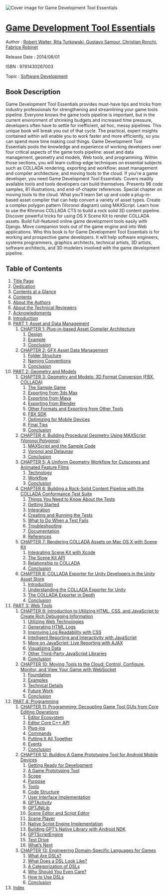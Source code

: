 ![Cover image for Game Development Tool Essentials](https://imgdetail.ebookreading.net/cover/cover/software_development/EB9781430267003.jpg)

[Game Development Tool Essentials](https://ebookreading.net/view/book/Game+Development+Tool+Essentials-EB9781430267003_1.html "Game Development Tool Essentials")
====================================================================================================================

Author : [Robert Walter](https://ebookreading.net/search/author/Robert+Walter),[ Rita Turkowski](https://ebookreading.net/search/author/+Rita+Turkowski),[ Gustavo Samour](https://ebookreading.net/search/author/+Gustavo+Samour),[ Christian Ronchi](https://ebookreading.net/search/author/+Christian+Ronchi),[ Fabrice Robinet](https://ebookreading.net/search/author/+Fabrice+Robinet)

Release Date : 2014/06/01

ISBN : 9781430267003

Topic : [Software Development](https://ebookreading.net/search/category/software-development)

Book Description
-----------------

Game Development Tool Essentials provides must-have tips and tricks from industry professionals for strengthening and streamlining your game tools pipeline. Everyone knows the game tools pipeline is important, but in the current environment of shrinking budgets and increased time pressure, developers often have to settle for inefficient, ad hoc, messy pipelines.
This unique book will break you out of that cycle. The practical, expert insights contained within will enable you to work faster and more efficiently, so you can spend more time making cool things. Game Development Tool Essentials pools the knowledge and experience of working developers over four critical aspects of the game tools pipeline: asset and data management, geometry and models, Web tools, and programming. Within those sections, you will learn cutting-edge techniques on essential subjects such as COLLADA rendering, exporting and workflow; asset management and compiler architecture; and moving tools to the cloud. If you're a game developer, you need Game Development Tool Essentials.
Covers readily available tools and tools developers can build themselves.
Presents 96 code samples, 81 illustrations, and end-of-chapter references.
Special chapter on moving tools to the cloud.
What you'll learn
Set up and code a plug-in-based asset compiler that can help convert a variety of asset types.
Create a complex polygon pattern (Voronoi diagram) using MAXScript.
Learn how to use the Khronos COLLADA CTS to build a rock solid 3D content pipeline.
Discover powerful tricks for using OS X Scene Kit to render COLLADA assets.
Build full-featured online game development tools easily with Django.
Move companion tools out of the game engine and into Web applications.
Who this book is for
Game Development Tool Essentials is for working and prospective game developers. It will help software engineers, systems programmers, graphics architects, technical artists, 3D artists, software architects, and 3D modelers involved with the game development pipeline.
              
Table of Contents
-----------------

1. [Title Page](https://ebookreading.net/view/book/Game+Development+Tool+Essentials-EB9781430267003_2.html)
1. [Dedication](https://ebookreading.net/view/book/Game+Development+Tool+Essentials-EB9781430267003_4.html)
1. [Contents at a Glance](https://ebookreading.net/view/book/Game+Development+Tool+Essentials-EB9781430267003_5.html)
1. [Contents](https://ebookreading.net/view/book/Game+Development+Tool+Essentials-EB9781430267003_6.html)
1. [About the Authors](https://ebookreading.net/view/book/Game+Development+Tool+Essentials-EB9781430267003_7.html)
1. [About the Technical Reviewers](https://ebookreading.net/view/book/Game+Development+Tool+Essentials-EB9781430267003_8.html)
1. [Acknowledgments](https://ebookreading.net/view/book/Game+Development+Tool+Essentials-EB9781430267003_9.html)
1. [Introduction](https://ebookreading.net/view/book/Game+Development+Tool+Essentials-EB9781430267003_10.html)
1. [PART 1: Asset and Data Management](https://ebookreading.net/view/book/Game+Development+Tool+Essentials-EB9781430267003_11.html)
    1. [CHAPTER 1: Plug-in-based Asset Compiler Architecture](https://ebookreading.net/view/book/Game+Development+Tool+Essentials-EB9781430267003_12.html)
        1. [Design](https://ebookreading.net/view/book/Game+Development+Tool+Essentials-EB9781430267003_12.html#Sec1)
        1. [Example](https://ebookreading.net/view/book/Game+Development+Tool+Essentials-EB9781430267003_12.html#Sec2)
        1. [Conclusion](https://ebookreading.net/view/book/Game+Development+Tool+Essentials-EB9781430267003_12.html#Sec3)
    1. [CHAPTER 2: GFX Asset Data Management](https://ebookreading.net/view/book/Game+Development+Tool+Essentials-EB9781430267003_13.html)
        1. [Folder Structure](https://ebookreading.net/view/book/Game+Development+Tool+Essentials-EB9781430267003_13.html#Sec1)
        1. [Naming Conventions](https://ebookreading.net/view/book/Game+Development+Tool+Essentials-EB9781430267003_13.html#Sec2)
        1. [Conclusion](https://ebookreading.net/view/book/Game+Development+Tool+Essentials-EB9781430267003_13.html#Sec5)
1. [PART 2: Geometry and Models](https://ebookreading.net/view/book/Game+Development+Tool+Essentials-EB9781430267003_14.html)
    1. [CHAPTER 3: Geometry and Models: 3D Format Conversion (FBX, COLLADA)](https://ebookreading.net/view/book/Game+Development+Tool+Essentials-EB9781430267003_15.html)
        1. [The Sample Game](https://ebookreading.net/view/book/Game+Development+Tool+Essentials-EB9781430267003_15.html#Sec1)
        1. [Exporting from 3ds Max](https://ebookreading.net/view/book/Game+Development+Tool+Essentials-EB9781430267003_15.html#Sec2)
        1. [Exporting from Maya](https://ebookreading.net/view/book/Game+Development+Tool+Essentials-EB9781430267003_15.html#Sec3)
        1. [Exporting from Blender](https://ebookreading.net/view/book/Game+Development+Tool+Essentials-EB9781430267003_15.html#Sec4)
        1. [Other Formats and Exporting from Other Tools](https://ebookreading.net/view/book/Game+Development+Tool+Essentials-EB9781430267003_15.html#Sec5)
        1. [FBX SDK](https://ebookreading.net/view/book/Game+Development+Tool+Essentials-EB9781430267003_15.html#Sec6)
        1. [Optimizing for Mobile Devices](https://ebookreading.net/view/book/Game+Development+Tool+Essentials-EB9781430267003_15.html#Sec10)
        1. [Final Tips](https://ebookreading.net/view/book/Game+Development+Tool+Essentials-EB9781430267003_15.html#Sec11)
        1. [Conclusion](https://ebookreading.net/view/book/Game+Development+Tool+Essentials-EB9781430267003_15.html#Sec12)
    1. [CHAPTER 4: Building Procedural Geometry Using MAXScript (Voronoi Polygons)](https://ebookreading.net/view/book/Game+Development+Tool+Essentials-EB9781430267003_16.html)
        1. [MAXScript and the Sample Code](https://ebookreading.net/view/book/Game+Development+Tool+Essentials-EB9781430267003_16.html#Sec1)
        1. [Voronoi and Delaunay](https://ebookreading.net/view/book/Game+Development+Tool+Essentials-EB9781430267003_16.html#Sec2)
        1. [Conclusion](https://ebookreading.net/view/book/Game+Development+Tool+Essentials-EB9781430267003_16.html#Sec7)
    1. [CHAPTER 5: A Uniform Geometry Workflow for Cutscenes and Animated Feature Films](https://ebookreading.net/view/book/Game+Development+Tool+Essentials-EB9781430267003_17.html)
        1. [Technology](https://ebookreading.net/view/book/Game+Development+Tool+Essentials-EB9781430267003_17.html#Sec1)
        1. [Workflow](https://ebookreading.net/view/book/Game+Development+Tool+Essentials-EB9781430267003_17.html#Sec10)
        1. [Conclusion](https://ebookreading.net/view/book/Game+Development+Tool+Essentials-EB9781430267003_17.html#Sec16)
    1. [CHAPTER 6: Building a Rock-Solid Content Pipeline with the COLLADA Conformance Test Suite](https://ebookreading.net/view/book/Game+Development+Tool+Essentials-EB9781430267003_18.html)
        1. [Things You Need to Know About the Tests](https://ebookreading.net/view/book/Game+Development+Tool+Essentials-EB9781430267003_18.html#Sec1)
        1. [Getting Started](https://ebookreading.net/view/book/Game+Development+Tool+Essentials-EB9781430267003_18.html#Sec6)
        1. [Integration](https://ebookreading.net/view/book/Game+Development+Tool+Essentials-EB9781430267003_18.html#Sec11)
        1. [Creating and Running the Tests](https://ebookreading.net/view/book/Game+Development+Tool+Essentials-EB9781430267003_18.html#Sec15)
        1. [What to Do When a Test Fails](https://ebookreading.net/view/book/Game+Development+Tool+Essentials-EB9781430267003_18.html#Sec24)
        1. [Troubleshooting](https://ebookreading.net/view/book/Game+Development+Tool+Essentials-EB9781430267003_18.html#Sec30)
        1. [Documentation](https://ebookreading.net/view/book/Game+Development+Tool+Essentials-EB9781430267003_18.html#Sec36)
        1. [References](https://ebookreading.net/view/book/Game+Development+Tool+Essentials-EB9781430267003_18.html#Sec37)
    1. [CHAPTER 7: Rendering COLLADA Assets on Mac OS X with Scene Kit](https://ebookreading.net/view/book/Game+Development+Tool+Essentials-EB9781430267003_19.html)
        1. [Integrating Scene Kit with Xcode](https://ebookreading.net/view/book/Game+Development+Tool+Essentials-EB9781430267003_19.html#Sec1)
        1. [The Scene Kit API](https://ebookreading.net/view/book/Game+Development+Tool+Essentials-EB9781430267003_19.html#Sec3)
        1. [Relationship to COLLADA](https://ebookreading.net/view/book/Game+Development+Tool+Essentials-EB9781430267003_19.html#Sec12)
        1. [Conclusion](https://ebookreading.net/view/book/Game+Development+Tool+Essentials-EB9781430267003_19.html#Sec13)
    1. [CHAPTER 8: COLLADA Exporter for Unity Developers in the Unity Asset Store](https://ebookreading.net/view/book/Game+Development+Tool+Essentials-EB9781430267003_20.html)
        1. [Introduction](https://ebookreading.net/view/book/Game+Development+Tool+Essentials-EB9781430267003_20.html#Sec1)
        1. [Understanding the COLLADA Exporter for Unity](https://ebookreading.net/view/book/Game+Development+Tool+Essentials-EB9781430267003_20.html#Sec2)
        1. [The COLLADA Exporter in Depth](https://ebookreading.net/view/book/Game+Development+Tool+Essentials-EB9781430267003_20.html#Sec3)
        1. [Conclusion](https://ebookreading.net/view/book/Game+Development+Tool+Essentials-EB9781430267003_20.html#Sec10)
1. [PART 3: Web Tools](https://ebookreading.net/view/book/Game+Development+Tool+Essentials-EB9781430267003_21.html)
    1. [CHAPTER 9: Introduction to Utilizing HTML, CSS, and JavaScript to Create Rich Debugging Information](https://ebookreading.net/view/book/Game+Development+Tool+Essentials-EB9781430267003_22.html)
        1. [Utilizing Web Technologies](https://ebookreading.net/view/book/Game+Development+Tool+Essentials-EB9781430267003_22.html#Sec1)
        1. [Generating HTML Logs](https://ebookreading.net/view/book/Game+Development+Tool+Essentials-EB9781430267003_22.html#Sec2)
        1. [Improving Log Readability with CSS](https://ebookreading.net/view/book/Game+Development+Tool+Essentials-EB9781430267003_22.html#Sec6)
        1. [Intelligent Reporting and Interactivity with JavaScript](https://ebookreading.net/view/book/Game+Development+Tool+Essentials-EB9781430267003_22.html#Sec7)
        1. [More on JavaScript: Live Reporting with AJAX](https://ebookreading.net/view/book/Game+Development+Tool+Essentials-EB9781430267003_22.html#Sec9)
        1. [Visualizing Data](https://ebookreading.net/view/book/Game+Development+Tool+Essentials-EB9781430267003_22.html#Sec10)
        1. [Other Third-Party JavaScript Libraries](https://ebookreading.net/view/book/Game+Development+Tool+Essentials-EB9781430267003_22.html#Sec11)
        1. [Conclusion](https://ebookreading.net/view/book/Game+Development+Tool+Essentials-EB9781430267003_22.html#Sec14)
    1. [CHAPTER 10: Moving Tools to the Cloud: Control, Configure, Monitor, and View Your Game with WebSocket](https://ebookreading.net/view/book/Game+Development+Tool+Essentials-EB9781430267003_23.html)
        1. [Foundation](https://ebookreading.net/view/book/Game+Development+Tool+Essentials-EB9781430267003_23.html#Sec1)
        1. [Examples](https://ebookreading.net/view/book/Game+Development+Tool+Essentials-EB9781430267003_23.html#Sec2)
        1. [Technical Details](https://ebookreading.net/view/book/Game+Development+Tool+Essentials-EB9781430267003_23.html#Sec3)
        1. [Future Work](https://ebookreading.net/view/book/Game+Development+Tool+Essentials-EB9781430267003_23.html#Sec7)
        1. [Conclusion](https://ebookreading.net/view/book/Game+Development+Tool+Essentials-EB9781430267003_23.html#Sec8)
1. [PART 4: Programming](https://ebookreading.net/view/book/Game+Development+Tool+Essentials-EB9781430267003_24.html)
    1. [CHAPTER 11: Programming: Decoupling Game Tool GUIs from Core Editing Operations](https://ebookreading.net/view/book/Game+Development+Tool+Essentials-EB9781430267003_25.html)
        1. [Editor Ecosystem](https://ebookreading.net/view/book/Game+Development+Tool+Essentials-EB9781430267003_25.html#Sec1)
        1. [Editor Core C++ API](https://ebookreading.net/view/book/Game+Development+Tool+Essentials-EB9781430267003_25.html#Sec2)
        1. [Plug-ins](https://ebookreading.net/view/book/Game+Development+Tool+Essentials-EB9781430267003_25.html#Sec3)
        1. [Commands](https://ebookreading.net/view/book/Game+Development+Tool+Essentials-EB9781430267003_25.html#Sec4)
        1. [Putting It All Together](https://ebookreading.net/view/book/Game+Development+Tool+Essentials-EB9781430267003_25.html#Sec8)
        1. [Events](https://ebookreading.net/view/book/Game+Development+Tool+Essentials-EB9781430267003_25.html#Sec10)
        1. [Conclusion](https://ebookreading.net/view/book/Game+Development+Tool+Essentials-EB9781430267003_25.html#Sec11)
    1. [CHAPTER 12: Building A Game Prototyping Tool for Android Mobile Devices](https://ebookreading.net/view/book/Game+Development+Tool+Essentials-EB9781430267003_26.html)
        1. [Getting Ready for Development](https://ebookreading.net/view/book/Game+Development+Tool+Essentials-EB9781430267003_26.html#Sec1)
        1. [A Game Prototyping Tool](https://ebookreading.net/view/book/Game+Development+Tool+Essentials-EB9781430267003_26.html#Sec2)
        1. [Scope](https://ebookreading.net/view/book/Game+Development+Tool+Essentials-EB9781430267003_26.html#Sec3)
        1. [Purpose](https://ebookreading.net/view/book/Game+Development+Tool+Essentials-EB9781430267003_26.html#Sec4)
        1. [Tools](https://ebookreading.net/view/book/Game+Development+Tool+Essentials-EB9781430267003_26.html#Sec5)
        1. [Code Structure](https://ebookreading.net/view/book/Game+Development+Tool+Essentials-EB9781430267003_26.html#Sec6)
        1. [User Interface Implementation](https://ebookreading.net/view/book/Game+Development+Tool+Essentials-EB9781430267003_26.html#Sec7)
        1. [GPTActivity](https://ebookreading.net/view/book/Game+Development+Tool+Essentials-EB9781430267003_26.html#Sec8)
        1. [GPTJNILib](https://ebookreading.net/view/book/Game+Development+Tool+Essentials-EB9781430267003_26.html#Sec9)
        1. [Scene Editor and Script Editor](https://ebookreading.net/view/book/Game+Development+Tool+Essentials-EB9781430267003_26.html#Sec10)
        1. [Scene Player](https://ebookreading.net/view/book/Game+Development+Tool+Essentials-EB9781430267003_26.html#Sec11)
        1. [Native Script Engine Implementation](https://ebookreading.net/view/book/Game+Development+Tool+Essentials-EB9781430267003_26.html#Sec12)
        1. [Building GPT’s Native Library with Android NDK](https://ebookreading.net/view/book/Game+Development+Tool+Essentials-EB9781430267003_26.html#Sec13)
        1. [GPTScriptEngine](https://ebookreading.net/view/book/Game+Development+Tool+Essentials-EB9781430267003_26.html#Sec14)
        1. [Test Drive](https://ebookreading.net/view/book/Game+Development+Tool+Essentials-EB9781430267003_26.html#Sec15)
        1. [What’s Next](https://ebookreading.net/view/book/Game+Development+Tool+Essentials-EB9781430267003_26.html#Sec16)
    1. [CHAPTER 13: Engineering Domain-Specific Languages for Games](https://ebookreading.net/view/book/Game+Development+Tool+Essentials-EB9781430267003_27.html)
        1. [What Are DSLs?](https://ebookreading.net/view/book/Game+Development+Tool+Essentials-EB9781430267003_27.html#Sec1)
        1. [What Does a DSL Look Like?](https://ebookreading.net/view/book/Game+Development+Tool+Essentials-EB9781430267003_27.html#Sec2)
        1. [A Categorization of DSLs](https://ebookreading.net/view/book/Game+Development+Tool+Essentials-EB9781430267003_27.html#Sec3)
        1. [Why Should You Even Care?](https://ebookreading.net/view/book/Game+Development+Tool+Essentials-EB9781430267003_27.html#Sec7)
        1. [How to Use DSLs](https://ebookreading.net/view/book/Game+Development+Tool+Essentials-EB9781430267003_27.html#Sec8)
        1. [Conclusion](https://ebookreading.net/view/book/Game+Development+Tool+Essentials-EB9781430267003_27.html#Sec17)
1. [Index](https://ebookreading.net/view/book/Game+Development+Tool+Essentials-EB9781430267003_28.html)
